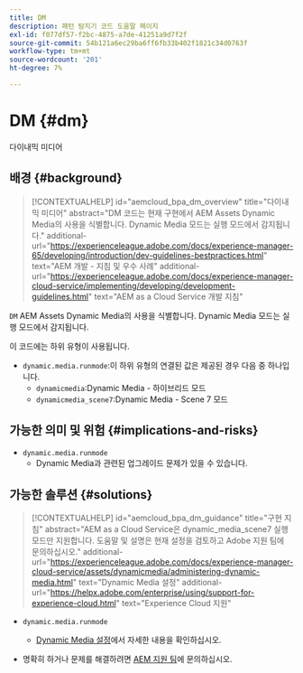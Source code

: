 ```yaml
---
title: DM
description: 패턴 탐지기 코드 도움말 페이지
exl-id: f077df57-f2bc-4875-a7de-41251a9d7f2f
source-git-commit: 54b121a6ec29ba6ff6fb33b402f1821c34d0763f
workflow-type: tm+mt
source-wordcount: '201'
ht-degree: 7%

---
```


# DM {#dm}

다이내믹 미디어

## 배경 {#background}

>[!CONTEXTUALHELP]
>id="aemcloud_bpa_dm_overview"
>title="다이내믹 미디어"
>abstract="DM 코드는 현재 구현에서 AEM Assets Dynamic Media의 사용을 식별합니다. Dynamic Media 모드는 실행 모드에서 감지됩니다."
>additional-url="https://experienceleague.adobe.com/docs/experience-manager-65/developing/introduction/dev-guidelines-bestpractices.html" text="AEM 개발 - 지침 및 우수 사례"
>additional-url="https://experienceleague.adobe.com/docs/experience-manager-cloud-service/implementing/developing/development-guidelines.html" text="AEM as a Cloud Service 개발 지침"

`DM` AEM Assets Dynamic Media의 사용을 식별합니다. Dynamic Media 모드는 실행 모드에서 감지됩니다.

이 코드에는 하위 유형이 사용됩니다.

* `dynamic.media.runmode`:이 하위 유형의 연결된 값은 제공된 경우 다음 중 하나입니다.
   * `dynamicmedia`:Dynamic Media - 하이브리드 모드
   * `dynamicmedia_scene7`:Dynamic Media - Scene 7 모드

## 가능한 의미 및 위험 {#implications-and-risks}

* `dynamic.media.runmode`
   * Dynamic Media과 관련된 업그레이드 문제가 있을 수 있습니다.

## 가능한 솔루션 {#solutions}

>[!CONTEXTUALHELP]
>id="aemcloud_bpa_dm_guidance"
>title="구현 지침"
>abstract="AEM as a Cloud Service은 dynamic_media_scene7 실행 모드만 지원합니다. 도움말 및 설명은 현재 설정을 검토하고 Adobe 지원 팀에 문의하십시오."
>additional-url="https://experienceleague.adobe.com/docs/experience-manager-cloud-service/assets/dynamicmedia/administering-dynamic-media.html" text="Dynamic Media 설정"
>additional-url="https://helpx.adobe.com/enterprise/using/support-for-experience-cloud.html" text="Experience Cloud 지원"


* `dynamic.media.runmode`
   * [Dynamic Media 설정](https://experienceleague.adobe.com/docs/experience-manager-cloud-service/assets/dynamicmedia/administering-dynamic-media.html)에서 자세한 내용을 확인하십시오.

* 명확히 하거나 문제를 해결하려면 [AEM 지원 팀](https://helpx.adobe.com/enterprise/using/support-for-experience-cloud.html)에 문의하십시오.
